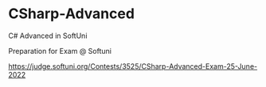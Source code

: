 # CSharp-Advanced
C# Advanced in SoftUni

Preparation for Exam @ Softuni

https://judge.softuni.org/Contests/3525/CSharp-Advanced-Exam-25-June-2022
